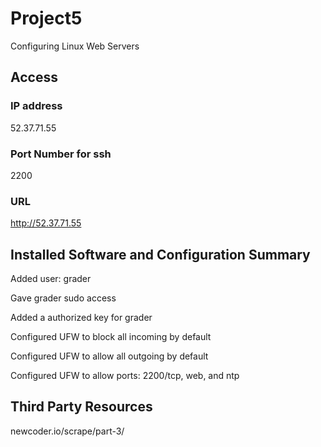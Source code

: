 # Project5
Configuring Linux Web Servers

## Access

### IP address

52.37.71.55

### Port Number for ssh

2200

### URL

http://52.37.71.55

## Installed Software and Configuration Summary

Added user: grader

Gave grader sudo access

Added a authorized key for grader

Configured UFW to block all incoming by default

Configured UFW to allow all outgoing by default

Configured UFW to allow ports: 2200/tcp, web, and ntp



## Third Party Resources

newcoder.io/scrape/part-3/